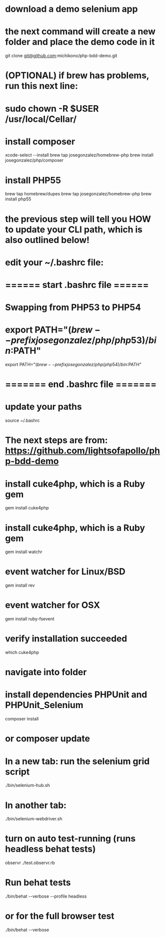# download a demo selenium app
# the next command will create a new folder and place the demo code in it
git clone git@github.com:michikono/php-bdd-demo.git

# (OPTIONAL) if brew has problems, run this next line:
# sudo chown -R $USER /usr/local/Cellar/

# install composer
xcode-select --install
brew tap josegonzalez/homebrew-php
brew install josegonzalez/php/composer

# install PHP55
brew tap homebrew/dupes
brew tap josegonzalez/homebrew-php
brew install php55

# the previous step will tell you HOW to update your CLI path, which is also outlined below!
#
# edit your ~/.bashrc file:
# ====== start .bashrc file ======
# Swapping from PHP53 to PHP54
# export PATH="$(brew --prefix josegonzalez/php/php53)/bin:$PATH"
export PATH="$(brew --prefix josegonzalez/php/php54)/bin:$PATH"
# ======= end .bashrc file =======

# update your paths
source ~/.bashrc 

# The next steps are from: https://github.com/lightsofapollo/php-bdd-demo

# install cuke4php, which is a Ruby gem
gem install cuke4php

# install cuke4php, which is a Ruby gem
gem install watchr
# event watcher for Linux/BSD
gem install rev
# event watcher for OSX
gem install ruby-fsevent


# verify installation succeeded
which cuke4php

# navigate into folder
# install dependencies PHPUnit and PHPUnit_Selenium
composer install
# or composer update

# In a new tab: run the selenium grid script
./bin/selenium-hub.sh

# In another tab:
./bin/selenium-webdriver.sh

# turn on auto test-running (runs headless behat tests)
observr ./test.observr.rb

# Run behat tests
./bin/behat --verbose --profile headless
# or for the full browser test
./bin/behat --verbose

